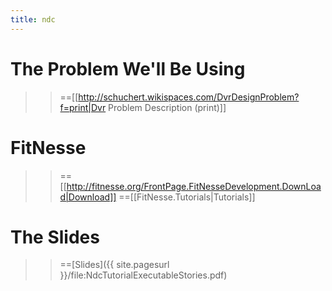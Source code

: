 ```yaml
---
title: ndc
---
```

# The Problem We'll Be Using
>> ==[[http://schuchert.wikispaces.com/DvrDesignProblem?f=print|Dvr Problem Description (print)]]

# FitNesse
>> ==[[http://fitnesse.org/FrontPage.FitNesseDevelopment.DownLoad|Download]]
>> ==[[FitNesse.Tutorials|Tutorials]]

# The Slides
>> ==[Slides]({{ site.pagesurl }}/file:NdcTutorialExecutableStories.pdf)